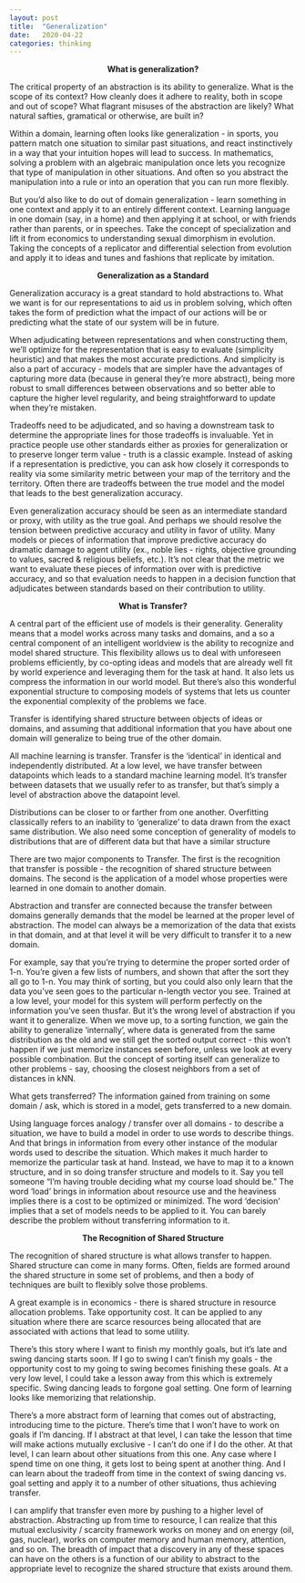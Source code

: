 ```yaml
---
layout: post
title:  "Generalization"
date:   2020-04-22
categories: thinking
---
```



<p style="text-align: center; font-weight: bold;">What is generalization?</p>

The critical property of an abstraction is its ability to generalize. What is the scope of its context? How cleanly does it adhere to reality, both in scope and out of scope? What flagrant misuses of the abstraction are likely? What natural safties, gramatical or otherwise, are built in?

Within a domain, learning often looks like generalization - in sports, you pattern match one situation to similar past situations, and react instinctively in a way that your intuition hopes will lead to success. In mathematics, solving a problem with an algebraic manipulation once lets you recognize that type of manipulation in other situations. And often so you abstract the manipulation into a rule or into an operation that you can run more flexibly.

But you’d also like to do out of domain generalization - learn something in one context and apply it to an entirely different context. Learning language in one domain (say, in a home) and then applying it at school, or with friends rather than parents, or in speeches. Take the concept of specialization and lift it from economics to understanding sexual dimorphism in evolution. Taking the concepts of a replicator and differential selection from evolution and apply it to ideas and tunes and fashions that replicate by imitation.

<p style="text-align: center; font-weight: bold;"> Generalization as a Standard</p>

Generalization accuracy is a great standard to hold abstractions to. What we want is for our representations to aid us in problem solving, which often takes the form of prediction what the impact of our actions will be or predicting what the state of our system will be in future.

When adjudicating between representations and when constructing them, we’ll optimize for the representation that is easy to evaluate (simplicity heuristic) and that makes the most accurate predictions. And simplicity is also a part of accuracy - models that are simpler have the advantages of capturing more data (because in general they’re more abstract), being more robust to small differences between observations and so better able to capture the higher level regularity, and being straightforward to update when they’re mistaken.

Tradeoffs need to be adjudicated, and so having a downstream task to determine the appropriate lines for those tradeoffs is invaluable. Yet in practice people use other standards either as proxies for generalization or to preserve longer term value - truth is a classic example. Instead of asking if a representation is predictive, you can ask how closely it corresponds to reality via some similarity metric between your map of the territory and the territory. Often there are tradeoffs between the true model and the model that leads to the best generalization accuracy. 

Even generalization accuracy should be seen as an intermediate standard or proxy, with utility as the true goal. And perhaps we should resolve the tension between predictive accuracy and utility in favor of utility. Many models or pieces of information that improve predictive accuracy do dramatic damage to agent utility (ex., noble lies - rights, objective grounding to values, sacred & religious beliefs, etc.). It’s not clear that the metric we want to evaluate these pieces of information over with is predictive accuracy, and so that evaluation needs to happen in a decision function that adjudicates between standards based on their contribution to utility.

<p style="text-align: center; font-weight: bold;">What is Transfer?</p>

A central part of the efficient use of models is their generality. Generality means that a model works across many tasks and domains, and a so a central component of an intelligent worldview is the ability to recognize and model shared structure. This flexibility allows us to deal with unforeseen problems efficiently, by co-opting ideas and models that are already well fit by world experience and leveraging them for the task at hand. It also lets us compress the information in our world model. But there’s also this wonderful exponential structure to composing models of systems that lets us counter the exponential complexity of the problems we face. 

Transfer is identifying shared structure between objects of ideas or domains, and assuming that additional information that you have about one domain will generalize to being true of the other domain.

All machine learning is transfer. Transfer is the ‘identical’ in identical and independently distributed. At a low level, we have transfer between datapoints which leads to a standard machine learning model. It’s transfer between datasets that we usually refer to as transfer, but that’s simply a level of abstraction above the datapoint level.

Distributions can be closer to or farther from one another. Overfitting classically refers to an inability to ‘generalize’ to data drawn from the exact same distribution. We also need some conception of generality of models to distributions that are of different data but that have a similar structure

There are two major components to Transfer. The first is the recognition that transfer is possible - the recognition of shared structure between domains. The second is the application of a model whose properties were learned in one domain to another domain. 

Abstraction and transfer are connected because the transfer between domains generally demands that the model be learned at the proper level of abstraction. The model can always be a memorization of the data that exists in that domain, and at that level it will be very difficult to transfer it to a new domain. 

For example, say that you’re trying to determine the proper sorted order of 1-n. You’re given a few lists of numbers, and shown that after the sort they all go to 1-n. You may think of sorting, but you could also only learn that the data you’ve seen goes to the particular n-length vector you see. Trained at a low level, your model for this system will perform perfectly on the information you’ve seen thusfar. But it’s the wrong level of abstraction if you want it to generalize. When we move up, to a sorting function, we gain the ability to generalize ‘internally’, where data is generated from the same distribution as the old and we still get the sorted output correct - this won’t happen if we just memorize instances seen before, unless we look at every possible combination. But the concept of sorting itself can generalize to other problems - say, choosing the closest neighbors from a set of distances in kNN. 

What gets transferred? The information gained from training on some domain / ask, which is stored in a model, gets transferred to a new domain.

Using language forces analogy / transfer over all domains - to describe a situation, we have to build a model in order to use words to describe things. And that brings in information from every other instance of the modular words used to describe the situation. Which makes it much harder to memorize the particular task at hand. Instead, we have to map it to a known structure, and in so doing transfer structure and models to it. Say you tell someone “I’m having trouble deciding what my course load should be.” The word ‘load’ brings in information about resource use and the heaviness implies there is a cost to be optimized or minimized. The word ‘decision’ implies that a set of models needs to be applied to it. You can barely describe the problem without transferring information to it.

<p style="text-align: center; font-weight: bold;">The Recognition of Shared Structure</p>

The recognition of shared structure is what allows transfer to happen. Shared structure can come in many forms. Often, fields are formed around the shared structure in some set of problems, and then a body of techniques are built to flexibly solve those problems. 

A great example is in economics - there is shared structure in resource allocation problems. Take opportunity cost. It can be applied to any situation where there are scarce resources being allocated that are associated with actions that lead to some utility. 

There’s this story where I want to finish my monthly goals, but it’s late and swing dancing starts soon. If I go to swing I can’t finish my goals - the opportunity cost to my going to swing becomes finishing these goals. At a very low level, I could take a lesson away from this which is extremely specific. Swing dancing leads to forgone goal setting. One form of learning looks like memorizing that relationship.

There’s a more abstract form of learning that comes out of abstracting, introducing time to the picture. There’s time that I won’t have to work on goals if I’m dancing. If I abstract at that level, I can take the lesson that time will make actions mutually exclusive - I can’t do one if I do the other. At that level, I can learn about other situations from this one. Any case where I spend time on one thing, it gets lost to being spent at another thing. And I can learn about the tradeoff from time in the context of swing dancing vs. goal setting and apply it to a number of other situations, thus achieving transfer.

I can amplify that transfer even more by pushing to a higher level of abstraction. Abstracting up from time to resource, I can realize that this mutual exclusivity / scarcity framework works on money and on energy (oil, gas, nuclear), works on computer memory and human memory, attention, and so on. The breadth of impact that a discovery in any of these spaces can have on the others is a function of our ability to abstract to the appropriate level to recognize the shared structure that exists around them.
